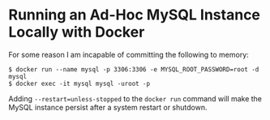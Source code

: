<!---
  # This file is distributed under the Creative Commons Attribution 4.0
  # International License. To view a copy of this license, please visit
  # <http://creativecommons.org/licenses/by/4.0/>.

  collections:
    - 'docker'
    - 'notes'
  git: '$Metadata$'
  twigTemplate: .templates/base-note.html.twig
--->

Running an Ad-Hoc MySQL Instance Locally with Docker
====================================================

For some reason I am incapable of committing the following to memory:

``` shell
$ docker run --name mysql -p 3306:3306 -e MYSQL_ROOT_PASSWORD=root -d mysql
$ docker exec -it mysql mysql -uroot -p
```

Adding `--restart=unless-stopped` to the `docker run` command will make
the MySQL instance persist after a system restart or shutdown.
